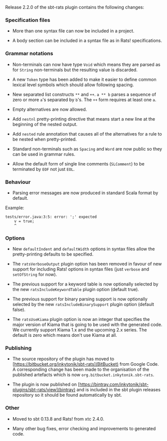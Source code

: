 Release 2.2.0 of the sbt-rats plugin contains the following changes:

### Specification files

* More than one syntax file can now be included in a project.

* A body section can be included in a syntax file as in Rats! specifications.

### Grammar notations

* Non-terminals can now have type `Void` which means they are parsed as for `String` non-terminals but the resulting value is discarded.

* A new `Token` type has been added to make it easier to define common lexical level symbols which should allow following spacing.

* New separated list constructs `**` and `++`. `a ** b` parses a sequence of zero or more `a`'s separated by `b`'s. The `++` form requires at least one `a`.

* Empty alternatives are now allowed.

* Add `nestnl` pretty-printing directive that means start a new line at the beginning of the nested output.

* Add `nested` rule annotation that causes all of the alternatives for a rule to be nested when pretty-printed.

* Standard non-terminals such as `Spacing` and `Word` are now public
so they can be used in grammar rules.

* Allow the default form of single line comments (`SLComment`) to be
terminated by `EOF` not just `EOL`.

### Behaviour

* Parsing error messages are now produced in standard Scala format by default.

Example:

    tests/error.java:3:5: error: ';' expected
        v = true;
        ^

### Options

* New `defaultIndent` and `defaultWidth` options in syntax files allow the pretty-printing defaults to be specified.

* The `ratsVerboseOutput` plugin option has been removed in favour of new support for including Rats! options in syntax files (just `verbose` and `setOfString` for now).

* The previous support for a keyword table is now optionally selected by the new `ratsIncludeKeywordTable` plugin option (default true).

* The previous support for binary parsing support is now optionally selected by the new `ratsIncludeBinarySupport` plugin option (default false).

* The `ratsUseKiama` plugin option is now an integer that specifies the major version of Kiama that is going to be used with the generated code. We currently support Kiama 1.x and the upcoming 2.x series. The default is zero which means don't use Kiama at all.

### Publishing

* The source repository of the plugin has moved to [https://bitbucket.org/inkytonik/sbt-rats](BitBucket) from Google Code. A corresponding change has been made to the organisation of the published artefacts which is now `org.bitbucket.inkytonik.sbt-rats`.

* The plugin is now published on [https://bintray.com/inkytonik/sbt-plugins/sbt-rats/view](bintray) and is included in the sbt plugin releases repository so it should be found automatically by sbt.

### Other

* Moved to sbt 0.13.8 and Rats! from xtc 2.4.0.

* Many other bug fixes, error checking and improvements to generated code.
